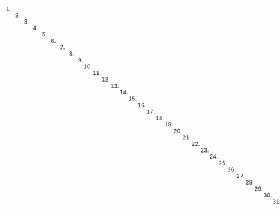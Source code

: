 1. 2. 3. 4. 5. 6. 7. 8. 9. 10. 11. 12. 13. 14. 15. 16. 17. 18. 19. 20. 21. 22. 23. 24. 25. 26. 27. 28. 29. 30. 31. 32. 33. 34. 35. 36. 37. 38. 39. 40. 41. 42. 43. 44. 45. 46. 47. 48. 49. 50. 51. 52. 53. 54. 55. 56. 57. 58. 59. 60. 61. 62. 63. 64. 65. 66. 67. 68. 69. 70. 71. 72. 73. 74. 75. 76. 77. 78. 79. 80. 81. 82. 83. 84. 85. 86. 87. 88. 89. 90. 91. 92. 93. 94. 95. 96. 97. 98. 99. 100. 101. 102. 103. 104. 105. 106. 107. 108. 109. 110. 111. 112. 113. 114. 115. 116. 117. 118. 119. 120. 121. 122. 123. 124. 125. 126. 127. 128. 129. 130. 131. 132. 133. 134. 135. 136. 137. 138. 139. 140. 141. 142. 143. 144. 145. 146. 147. 148. 149. 150. 151. 152. 153. 154. 155. 156. 157. 158. 159. 160. 161. 162. 163. 164. 165. 166. 167. 168. 169. 170. 171. 172. 173. 174. 175. 176. 177. 178. 179. 180. 181. 182
Sa mortalia de dicho minuarido me dexo este la cantidad de nueve mil paracones en vienes o dinero a voluntad de su alvarceg, y por convenio que tuvo este, le rebase mil paracones lo de
claro para que coste.
3º A declaro que se me ha entregado por los alvacegas del dicho
Don Francisco Conto, algo de loque ami nierestaba, y deberan
completar según la adjudicacion que se requiere en la causa.
ante dicha lo declaro para que coste
8° El declaro por vienes mios la casa de mi avitacion y enella
tres Vaules, una frasquera, y un escaparate lo declaro para que
Coste 9a
Y declaro igualmente por vienes mis los alazas de plata
siguentes: una palostrena, y un candelero, un baso tres id de
coco engastados, dos platillos, una tachuela, sinco cucharo,
, y un cuchillo, y un c
Seis tenedores, y un jarro, lo declaro para que coste
Yt declaro por vientos más las alzas siguientes un ogador
de perlas de ocho hilos, otra y de cuatro son sus pasadores
ne por una cruz de xal solado de oro, un par de sarcollos de
gros, una cruz de ya santiso de oro, yd. con tres charros maria dose cha- pas y dose pinzantes, una gargantilla con su cracarchos higun verdes y granotes colorados, un par de sarcillos de piedras
coloradas en par ebillas de braso de oro, ocho sortijas de va- rias calidades, una cruz de piedras de ynga tres cadenas, y dos cabestrillos de los cuales es el uno, y una cadena, se hallan empe- dadoos por nueve deses, en dona Cleveñcia Ponero, y otra ca-
Habidos por nuevas perlas, en donde Ezequiel a tenido y una de ella es una perla muy grande, en donde se encuentra el nombre de Jose Maria Hurtado por Jose Castella, nos un roble de coco engastado en oro tres pernetas en oro todas en oro, la otra tachonada de perlas con fondo de plata.
La piedra exhumada en orgullo resorbi de feligranía, dos gallinas y una alhaja todo de cobre declarólo para que soste-
Estos son los de papel colorados, otros y sin encabezados y piezas colorados.
Ra en mi casa, probablemente con el oméga se de micosa lo declaro para que coste
13° 14° declaro por mienes mios, un derecho de tierras